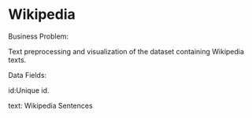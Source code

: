 # Wikipedia
Business Problem:

Text preprocessing and visualization of the dataset containing Wikipedia texts.


Data Fields:

id:Unique id.

text: Wikipedia Sentences
